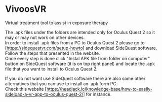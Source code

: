# VivoosVR
Virtual treatment tool to assist in exposure therapy

The .apk files under the folders are intended only for Oculus Quest 2 so it may or may not work on other devices. <br>
In order to install .apk files from a PC to Oculus Quest 2 please go to [https://sidequestvr.com/setup-howto] and download SideQuest software. <br>
Follow the steps that presented in the website. <br>
Once every step is done click "Instal APK file from folder on computer" button on SideQuest software (it is on top right panel) and locate the .apk file that you want to install to Oculus Quest 2.<br>

If you do not want use SideQuest software there are also some other alternatives that you can use to install an .apk form PC. <br>
Check this website [https://headjack.io/knowledge-base/how-to-easily-sideload-a-vr-app-to-oculus-quest-2/] for instance.
